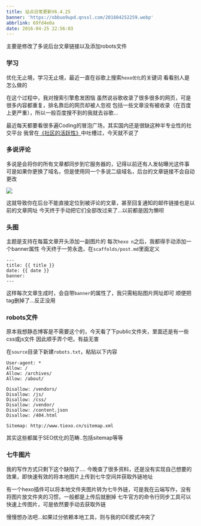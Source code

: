 ```yaml
---
title: 站点日常更新V6.4.25
banner: 'https://obbuo9upd.qnssl.com/201604252259.webp'
abbrlink: 69fd4e0a
date: 2016-04-25 22:56:03
---
```


主要是修改了多说后台文章链接以及添加robots文件
<!--more-->

### 学习

优化无止境，学习无止境，最近一直在谷歌上搜索`hexo优化`的关键词
看看别人是怎么做的

在这个过程中，我对搜索引擎愈发困恼
虽然说谷歌收录了很多很多的网页，可是很多内容都重复，排名靠后的网页却被人忽视
包括一些文章没有被收录（在百度上更严重），所以一般百度搜不到的我就去谷歌...

最近每天都要看很多遍Coding的冒泡广场，其实国内还是很缺这种半专业性的社交平台
我曾在[《社区的活跃性》](https://www.tiexo.cn/where-is-community/)中吐槽过，今天就不说了

### 多说评论

多说是会将你的所有文章都同步到它服务器的，记得以前还有人发帖曝光这件事
可是如果你更换了域名，但是使用同一个多说二级域名，后台的文章链接不会自动更改

![](https://obbuo9upd.qnssl.com/20160425223643.jpg)

这就导致你在后台不能直接定位到被评论的文章，甚至回复通知的邮件链接也是以前的文章网址
今天终于手动把它们全部改过来了...以前都是因为懒呗

### 头图

主题是支持在每篇文章开头添加一副图片的
每次`hexo n`之后，我都得手动添加一个banner属性
今天终于一劳永逸，在`scaffolds/post.md`里面定义

```
---
title: {{ title }}
date: {{ date }}
banner:
---
```
这样每次文章生成时，会自带`banner`的属性了，我只需粘贴图片网址即可
顺便把tag删掉了...反正没用

### robots文件

原本我想静态博客是不需要这个的，今天看了下public文件夹，里面还是有一些css或js文件
因此顺手弄个吧，有益无害

在`source`目录下新建`robots.txt`，粘贴以下内容

```
User-agent: *
Allow: /
Allow: /archives/
Allow: /about/

Disallow: /vendors/
Disallow: /js/
Disallow: /css/
Disallow: /vendor/
Disallow: /content.json
Disallow: /404.html

Sitemap: http://www.tiexo.cn/sitemap.xml
```

其实这些都属于SEO优化的范畴..包括sitemap等等

### 七牛图片

我的写作方式只剩下这个缺陷了....
今晚查了很多资料，还是没有实现自己想要的效果，即快速有效的将本地图片上传到七牛空间并获取外链地址

有一个hexo插件可以将本地文件夹图片转为七牛外链，可是我在云端写作，没有将图片放文件夹的习惯，一般都是上传后就删掉
七牛官方的命令行同步工具可以快速上传图片，可是依然要手动去获取外链

慢慢想办法吧...如果过分依赖本地工具，则与我的IDE模式冲突了

